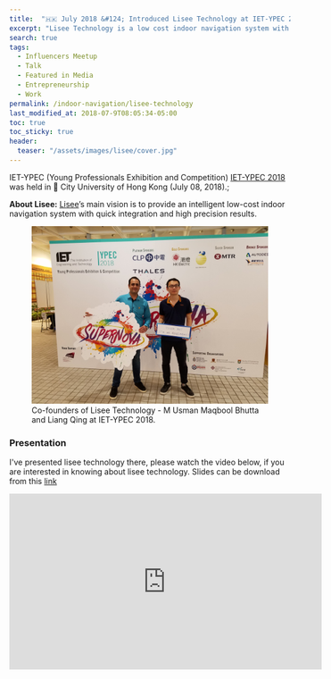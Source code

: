 ```yaml
---
title:  "🇭🇰 July 2018 &#124; Introduced Lisee Technology at IET-YPEC 2018 in Hong Kong."
excerpt: "Lisee Technology is a low cost indoor navigation system with localization precision upto 10cm."
search: true
tags: 
  - Influencers Meetup
  - Talk
  - Featured in Media
  - Entrepreneurship
  - Work
permalink: /indoor-navigation/lisee-technology
last_modified_at: 2018-07-9T08:05:34-05:00
toc: true
toc_sticky: true
header:
  teaser: "/assets/images/lisee/cover.jpg"
---
```

IET-YPEC (Young Professionals Exhibition and Competition) [IET-YPEC 2018](http://www.ietypec.org/) was held in :triangular_flag_on_post: City University of Hong Kong (July 08, 2018).;
<br>

**About Lisee:** [Lisee](http://www.lisee.io)’s main vision is to provide an intelligent low-cost indoor navigation system with quick integration and high precision results.

<figure>
    <a href="/assets/images/lisee/ypec.jpg"><img src="/assets/images/lisee/ypec.jpg"></a>
    <figcaption>Co-founders of Lisee Technology - M Usman Maqbool Bhutta and Liang Qing at IET-YPEC 2018.</figcaption>
</figure>

### Presentation
I've presented lisee technology there, please watch the video below, if you are interested in knowing about lisee technology. Slides can be download from this [link](/assets/pdf/YPEC18.pdf)
<iframe width="560" height="315" src="https://www.youtube.com/embed/u3TnMvWWDq8" frameborder="0" allow="autoplay; encrypted-media" allowfullscreen></iframe>
